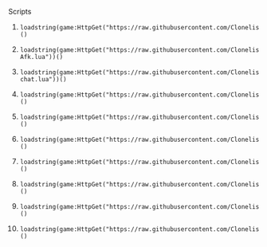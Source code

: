 Scripts
1.     loadstring(game:HttpGet("https://raw.githubusercontent.com/Clonelis/Scripts/refs/heads/main/Aimbot.lua"))()
2.     loadstring(game:HttpGet("https://raw.githubusercontent.com/Clonelis/Scripts/refs/heads/main/Anti-Afk.lua"))()
3.     loadstring(game:HttpGet("https://raw.githubusercontent.com/Clonelis/Scripts/refs/heads/main/Clear-chat.lua"))()
4.     loadstring(game:HttpGet("https://raw.githubusercontent.com/Clonelis/Scripts/refs/heads/main/Esp.lua"))()
5.     loadstring(game:HttpGet("https://raw.githubusercontent.com/Clonelis/Scripts/refs/heads/main/Fling.lua"))()
6.     loadstring(game:HttpGet("https://raw.githubusercontent.com/Clonelis/Scripts/refs/heads/main/Ring%20Parts.lua"))()
7.     loadstring(game:HttpGet("https://raw.githubusercontent.com/Clonelis/Scripts/refs/heads/main/Stretch.lua"))()
8.     loadstring(game:HttpGet("https://raw.githubusercontent.com/Clonelis/Scripts/refs/heads/main/Teleport.lua"))()
9.     loadstring(game:HttpGet("https://raw.githubusercontent.com/Clonelis/Scripts/refs/heads/main/bang%20v2.lua"))()
10.     loadstring(game:HttpGet("https://raw.githubusercontent.com/Clonelis/Scripts/refs/heads/main/fly.lua"))()
